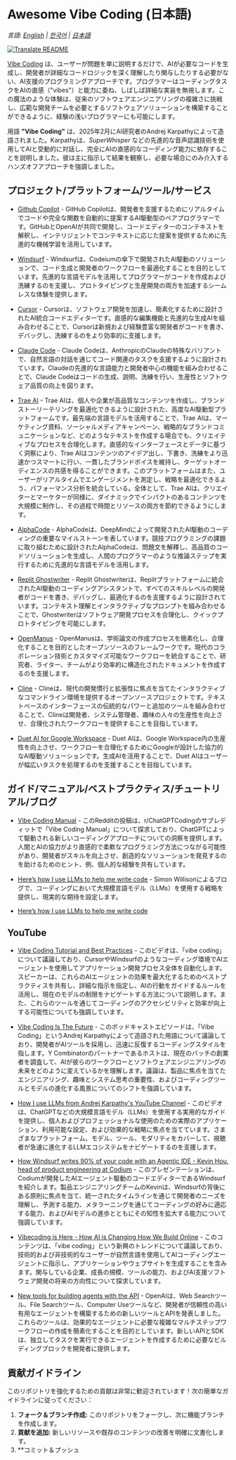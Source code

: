 # Awesome Vibe Coding (日本語)

*言語: [English](README.md) | [한국어](README.ko.md) | [日本語](README.ja.md)*

[![Translate README](https://github.com/roboco-io/awesome-vibecoding/actions/workflows/translate-readme.yml/badge.svg)](https://github.com/roboco-io/awesome-vibecoding/actions/workflows/translate-readme.yml)

[Vibe Coding](https://en.wikipedia.org/wiki/Vibe_coding) は、ユーザーが問題を単に説明するだけで、AIが必要なコードを生成し、開発者が詳細なコードロジックを深く理解したり関与したりする必要がない、AI支援のプログラミングアプローチです。プログラマーはコーディングタスクをAIの直感（"vibes"）と能力に委ね、しばしば詳細な実装を無視します。この魔法のような体験は、従来のソフトウェアエンジニアリングの複雑さに挑戦し、広範な開発チームを必要とするソフトウェアソリューションを構築することができるように、経験の浅いプログラマーにも可能にします。

用語 **"Vibe Coding"** は、2025年2月にAI研究者のAndrej Karpathyによって造語されました。Karpathyは、*SuperWhisper* などの先進的な音声認識技術を使用してAIと受動的に対話し、完全にAIの直感的なコーディング能力に依存することを説明しました。彼は主に指示して結果を観察し、必要な場合にのみ介入するハンズオフアプローチを強調しました。

## プロジェクト/プラットフォーム/ツール/サービス

- [Github Copilot](https://github.com/features/copilot) - GitHub Copilotは、開発者を支援するためにリアルタイムでコードや完全な関数を自動的に提案するAI駆動型のペアプログラマーです。GitHubとOpenAIが共同で開発し、コードエディターのコンテキストを解釈し、インテリジェントでコンテキストに応じた提案を提供するために先進的な機械学習を活用しています。

- [Windsurf](https://codeium.com/windsurf) - Windsurfは、Codeiumの傘下で開発されたAI駆動のソリューションで、コード生成と開発者のワークフローを最適化することを目的としています。先進的な言語モデルを活用してプログラマーがコードを作成および洗練するのを支援し、プロトタイピングと生産開発の両方を加速するシームレスな体験を提供します。

- [Cursor](https://www.cursor.com/) - Cursorは、ソフトウェア開発を加速し、簡素化するために設計されたAI統合コードエディターです。直感的な編集機能と先進的な生成AIを組み合わせることで、Cursorは新規および経験豊富な開発者がコードを書き、デバッグし、洗練するのをより効率的に支援します。

- [Claude Code](https://docs.anthropic.com/en/docs/agents-and-tools/claude-code/overview) - Claude Codeは、AnthropicのClaudeの特殊なバリアントで、自然言語の対話を通じてコード関連のタスクを支援するように設計されています。Claudeの先進的な言語能力と開発者中心の機能を組み合わせることで、Claude Codeはコードの生成、説明、洗練を行い、生産性とソフトウェア品質の向上を図ります。

- [Trae AI](https://www.futuretools.io/tools/trae-ai) - Trae AIは、個人や企業が高品質なコンテンツを作成し、ブランドストーリーテリングを最適化できるように設計された、高度なAI駆動型プラットフォームです。最先端の言語モデルを活用することで、Trae AIは、マーケティング資料、ソーシャルメディアキャンペーン、戦略的なブランドコミュニケーションなど、どのようなテキストを作成する場合でも、クリエイティブなプロセスを合理化します。直感的なインターフェースとデータに基づく洞察により、Trae AIはコンテンツのアイデア出し、下書き、洗練をより迅速かつスマートに行い、一貫したブランドボイスを維持し、ターゲットオーディエンスの共感を得ることができます。このプラットフォームはまた、ユーザーがリアルタイムでエンゲージメントを測定し、戦略を最適化できるよう、パフォーマンス分析を統合している。全体として、Trae AIは、クリエイターとマーケターが同様に、ダイナミックでインパクトのあるコンテンツを大規模に制作し、その過程で時間とリソースの両方を節約できるようにします。

- [AlphaCode](https://alphacode.deepmind.com/) - AlphaCodeは、DeepMindによって開発されたAI駆動のコーディングの重要なマイルストーンを表しています。競技プログラミングの課題に取り組むために設計されたAlphaCodeは、問題文を解釋し、高品質のコードソリューションを生成し、人間のプログラマーのような推論ステップを実行するために先進的な言語モデルを活用します。

- [Replit Ghostwriter](https://replit.com/learn/intro-to-ghostwriter) - Replit Ghostwriterは、Replitプラットフォームに統合されたAI駆動のコーディングアシスタントで、すべてのスキルレベルの開発者がコードを書き、デバッグし、最適化するのを支援するように設計されています。コンテキスト理解とインタラクティブなプロンプトを組み合わせることで、Ghostwriterはソフトウェア開発プロセスを合理化し、クイックプロトタイピングを可能にします。

- [OpenManus](https://github.com/mannaandpoem/OpenManus) - OpenManusは、学術論文の作成プロセスを簡素化し、合理化することを目的としたオープンソースのフレームワークです。現代のコラボレーション技術とカスタマイズ可能なワークフローを統合することで、研究者、ライター、チームがより効率的に構造化されたドキュメントを作成するのを支援します。

- [Cline](https://github.com/cline/cline) - Clineは、現代の開発慣行と拡張性に焦点を当てたインタラクティブなコマンドライン環境を提供するオープンソースプロジェクトです。テキストベースのインターフェースの伝統的なパワーと追加のツールを組み合わせることで、Clineは開発者、システム管理者、趣味の人々の生産性を向上させ、合理化されたワークフローを提供することを目指しています。

- [Duet AI for Google Workspace](https://workspace.google.com/blog/product-announcements/duet-ai?hl=en) - Duet AIは、Google Workspace内の生産性を向上させ、ワークフローを合理化するためにGoogleが設計した協力的なAI駆動ソリューションです。生成AIを活用することで、Duet AIはユーザーが幅広いタスクを処理するのを支援することを目指しています。

## ガイド/マニュアル/ベストプラクティス/チュートリアル/ブログ

- [Vibe Coding Manual](https://www.reddit.com/r/ChatGPTCoding/comments/1j5l4xw/vibe_coding_manual/) - このRedditの投稿は、r/ChatGPTCodingのサブレディットで「Vibe Coding Manual」について探求しており、ChatGPTによって駆動される新しいコーディングアプローチについての洞察を提供します。人間とAIの協力がより直感的で柔軟なプログラミング方法につながる可能性があり、開発者がスキルを向上させ、創造的なソリューションを発見するのを助けるためのヒント、例、個人的な経験を共有しています。

- [Here’s how I use LLMs to help me write code](https://simonwillison.net/2025/Mar/11/using-llms-for-code/#set-reasonable-expectations) - Simon Willisonによるブログで、コーディングにおいて大規模言語モデル（LLMs）を使用する戦略を提供し、現実的な期待を設定します。

- [Here’s how I use LLMs to help me write code](https://simonwillison.net/2025/Mar/11/using-llms-for-code/)

## YouTube
- [Vibe Coding Tutorial and Best Practices](https://www.youtube.com/watch?v=YWwS911iLhg&t=907s) - このビデオは、「vibe coding」について議論しており、CursorやWindsurfのようなコーディング環境でAIエージェントを使用してアプリケーション開発プロセス全体を自動化します。スピーカーは、これらのAIエージェントの効果を最大化するためのベストプラクティスを共有し、詳細な指示を指定し、AIの行動をガイドするルールを活用し、現在のモデルの制限をナビゲートする方法について説明します。また、これらのツールを通じてコーディングのアクセシビリティと効率が向上する可能性についても強調しています。

- [Vibe Coding Is The Future](https://www.youtube.com/watch?v=IACHfKmZMr8&t=1606s) - このポッドキャストエピソードは、「Vibe Coding」というAndrej Karpathyによって造語された用語について議論しており、開発者がAIツールを採用し、迅速に反復するコーディングスタイルを指します。Y Combinatorのパートナーであるホストは、現在のバッチの創業者を調査して、AIが彼らのワークフローとソフトウェアエンジニアリングの未来をどのように変えているかを理解します。議論は、製品に焦点を当てたエンジニアリング、趣味とシステム思考の重要性、およびコーディングツールとモデルの進化する風景についてのシフトを強調しています。

- [How I use LLMs from Andrej Karpathy's YouTube Channel](https://www.youtube.com/watch?v=EWvNQjAaOHw) - このビデオは、ChatGPTなどの大規模言語モデル（LLMs）を使用する実用的なガイドを提供し、個人およびプロフェッショナルな使用のための実際のアプリケーション、利用可能な設定、および効果的な戦略に焦点を当てています。さまざまなプラットフォーム、モデル、ツール、モダリティをカバーして、視聴者が急速に進化するLLMエコシステムをナビゲートするのを支援します。

- [How Windsurf writes 90% of your code with an Agentic IDE - Kevin Hou, head of product engineering at Codium](https://www.youtube.com/watch?v=bVNNvWq6dKo) - このプレゼンテーションは、Codiumが開発したAIエージェント駆動のコードエディターであるWindsurfを紹介します。製品エンジニアリングチームのKevinは、Windsurfの背後にある原則に焦点を当て、統一されたタイムラインを通じて開発者のニーズを理解し、予測する能力、メタラーニングを通じてコーディングの好みに適応する能力、およびAIモデルの進歩とともにその知性を拡大する能力について強調しています。

- [Vibecoding is Here - How AI is Changing How We Build Online](https://www.youtube.com/watch?v=xxA-M3HrKrc) - このコンテンツは、「vibe coding」という新興のトレンドについて議論しており、技術的および非技術的なユーザーが自然言語を使用してAIコーディングエージェントに指示し、アプリケーションやウェブサイトを生成することを含みます。関与している企業、成長の規模、ツールの能力、およびAI支援ソフトウェア開発の将来の方向性について探求しています。

- [New tools for building agents with the API](https://www.youtube.com/watch?v=hciNKcLwSes) - OpenAIは、Web Searchツール、File Searchツール、Computer Useツールなど、開発者が信頼性の高い有用なエージェントを構築するための新しいツールとAPIを発表しました。これらのツールは、効果的なエージェントに必要な複雑なマルチステップワークフローの作成を簡素化することを目的としています。新しいAPIとSDKは、独立してタスクを実行できるエージェントを作成するために必要なビルディングブロックを開発者に提供します。

## 貢献ガイドライン

このリポジトリを強化するための貢献は非常に歓迎されています！次の簡単なガイドラインに従ってください：

1. **フォーク＆ブランチ作成:** このリポジトリをフォークし、次に機能ブランチを作成します。
2. **貢献を追加:** 新しいリソースや既存のコンテンツの改善を明確に文書化します。
3. **コミット＆プッシュ